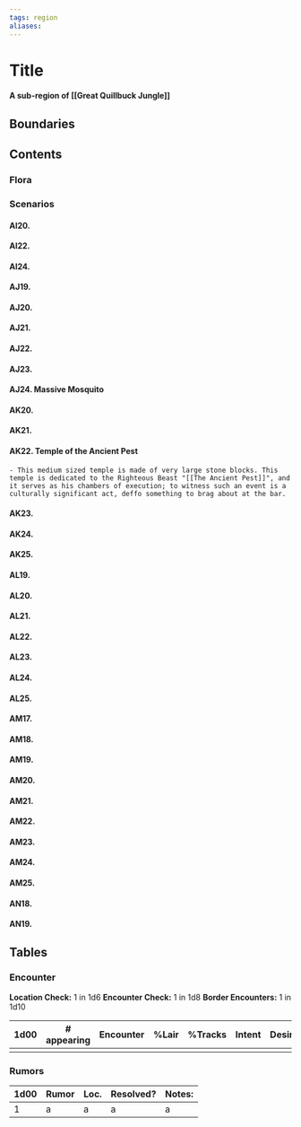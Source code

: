 ```yaml
---
tags: region
aliases:
---
```

# Title
#### A sub-region of [[Great Quillbuck Jungle]]
## Boundaries
## Contents
### Flora
### Scenarios
#### AI20.
#### AI22.
#### AI24.
#### AJ19.
#### AJ20.
#### AJ21.
#### AJ22.
#### AJ23.
#### AJ24. Massive Mosquito
#### AK20.
#### AK21.
#### AK22. Temple of the Ancient Pest
	- This medium sized temple is made of very large stone blocks. This temple is dedicated to the Righteous Beast "[[The Ancient Pest]]", and it serves as his chambers of execution; to witness such an event is a culturally significant act, deffo something to brag about at the bar.
#### AK23.
#### AK24.
#### AK25.
#### AL19.
#### AL20.
#### AL21.
#### AL22.
#### AL23.
#### AL24.
#### AL25.
#### AM17.
#### AM18.
#### AM19.
#### AM20.
#### AM21.
#### AM22.
#### AM23.
#### AM24.
#### AM25.
#### AN18.
#### AN19.



## Tables
### Encounter
**Location Check:** 1 in 1d6
**Encounter Check:** 1 in 1d8
**Border Encounters:** 1 in 1d10


| 1d00 | # appearing | Encounter | %Lair | %Tracks | Intent | Desire |
| ---- | ----------- | --------- | ----- | ------- | ------ | ------ |
|      |             |           |       |         |        |        |

### Rumors
| 1d00 | Rumor | Loc. | Resolved? | Notes: |
|------|-------|------|-----------|--------|
| 1    | a     | a    | a         | a      |